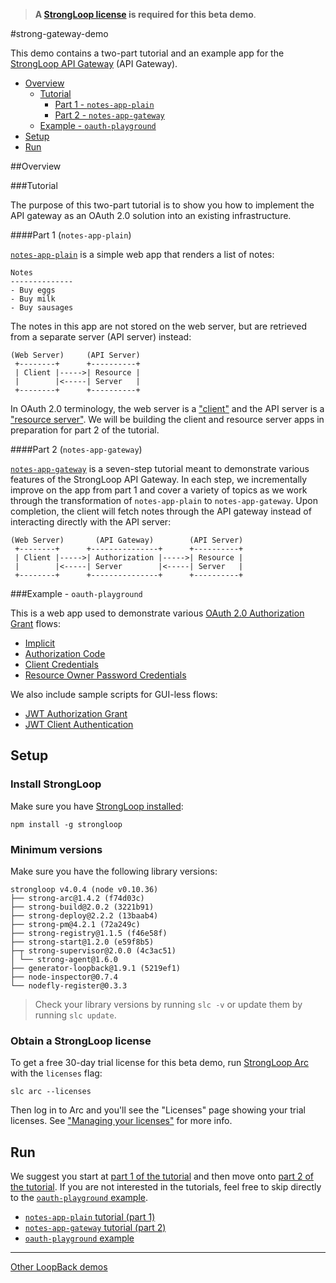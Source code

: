>**A [StrongLoop license](#obtain-a-strongloop-license) is required for this
beta demo**.

#strong-gateway-demo

This demo contains a two-part tutorial and an example app for the [StrongLoop
API Gateway](http://docs.strongloop.com/display/LGW/StrongLoop+API+Gateway)
(API Gateway).

- [Overview](#overview)
  - [Tutorial](#tutorial)
    - [Part 1 - `notes-app-plain`](#part-1-notes-app-plain)
    - [Part 2 - `notes-app-gateway`](#part-2-notes-app-gateway)
  - [Example - `oauth-playground`](#example--oauth-playground)
- [Setup](#setup)
- [Run](#run)

##Overview

###Tutorial

The purpose of this two-part tutorial is to show you how to implement the API
gateway as an OAuth 2.0 solution into an existing infrastructure.

####Part 1 (`notes-app-plain`)

[`notes-app-plain`](notes-app-plain) is a simple web app that renders a list of
notes:

```
Notes
--------------
- Buy eggs
- Buy milk
- Buy sausages
```

The notes in this app are not stored on the web server, but are retrieved from
a separate server (API server) instead:

```
(Web Server)     (API Server)
 +--------+      +----------+
 | Client |----->| Resource |
 |        |<-----| Server   |
 +--------+      +----------+
```

In OAuth 2.0 terminology, the web server is a ["client"](https://tools.ietf.org/html/rfc6749#section-1.1) and the API server is a ["resource server"](https://tools.ietf.org/html/rfc6749#section-1.1).
We will be building the client and resource server apps in preparation for part
2 of the tutorial.

####Part 2 (`notes-app-gateway`)

[`notes-app-gateway`](notes-app-gateway) is a seven-step tutorial meant to
demonstrate various features of the StrongLoop API Gateway. In each step, we
incrementally improve on the app from part 1 and cover a variety of topics as
we work through the transformation of `notes-app-plain` to `notes-app-gateway`.
Upon completion, the client will fetch notes through the API gateway instead of
interacting directly with the API server:

```
(Web Server)       (API Gateway)        (API Server)
 +--------+      +---------------+      +----------+
 | Client |----->| Authorization |----->| Resource |
 |        |<-----| Server        |<-----| Server   |
 +--------+      +---------------+      +----------+
```

###Example - `oauth-playground`

This is a web app used to demonstrate various [OAuth 2.0 Authorization Grant](http://tools.ietf.org/html/rfc6749#section-1.3)
flows:

- [Implicit](http://docs.strongloop.com/display/LGW/Developer%27s+Guide#Developer%27sGuide-Implicitgrant)
- [Authorization Code](http://docs.strongloop.com/display/LGW/Developer%27s+Guide#Developer%27sGuide-Authorizationcodegrant)
- [Client Credentials](http://docs.strongloop.com/display/LGW/Developer%27s+Guide#Developer%27sGuide-Clientcredentialsgrant)
- [Resource Owner Password Credentials](http://docs.strongloop.com/display/LGW/Developer%27s+Guide#Developer%27sGuide-Resourceownerpasswordcredentialsgrant)

We also include sample scripts for GUI-less flows:

- [JWT Authorization Grant](oauth-playground/scripts/jwt-auth-grant.js)
- [JWT Client Authentication](oauth-playground/scripts/jwt-client-auth.js)

## Setup

### Install StrongLoop

Make sure you have [StrongLoop installed](http://docs.strongloop.com/display/LB/Installing+StrongLoop):

```
npm install -g strongloop
```

### Minimum versions

Make sure you have the following library versions:

```
strongloop v4.0.4 (node v0.10.36)
├── strong-arc@1.4.2 (f74d03c)
├── strong-build@2.0.2 (3221b91)
├── strong-deploy@2.2.2 (13baab4)
├── strong-pm@4.2.1 (72a249c)
├── strong-registry@1.1.5 (f46e58f)
├── strong-start@1.2.0 (e59f8b5)
├─┬ strong-supervisor@2.0.0 (4c3ac51)
│ └── strong-agent@1.6.0
├── generator-loopback@1.9.1 (5219ef1)
├── node-inspector@0.7.4
└── nodefly-register@0.3.3
```

>Check your library versions by running `slc -v` or update them by running `slc
update`.

### Obtain a StrongLoop license

To get a free 30-day trial license for this beta demo, run [StrongLoop Arc](https://strongloop.com/node-js/arc/)
with the `licenses` flag:

```
slc arc --licenses
```

Then log in to Arc and you'll see the "Licenses" page showing your trial
licenses. See ["Managing your licenses"](http://docs.strongloop.com/display/SL/Managing+your+licenses)
for more info.

## Run

We suggest you start at [part 1 of the tutorial](notes-app-plain) and then move
onto [part 2 of the tutorial](notes-app-gateway). If you are not interested in
the tutorials, feel free to skip directly to the [`oauth-playground` example](oauth-playground).

- [`notes-app-plain` tutorial (part 1)](notes-app-plain)
- [`notes-app-gateway` tutorial (part 2)](notes-app-gateway)
- [`oauth-playground` example](oauth-playground)

---

[Other LoopBack demos](https://github.com/strongloop/loopback-demo)

